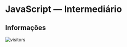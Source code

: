 # JavaScript — Intermediário

## Informações

![visitors](https://visitor-badge.glitch.me/badge?page_id=Devsgeeknerd.javascript-intermediario-zpp "Total de Visitas")
